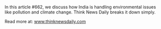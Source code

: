 In this article #662, we discuss how India is handling environmental issues like pollution and climate change. Think News Daily breaks it down simply.

Read more at: www.thinknewsdaily.com